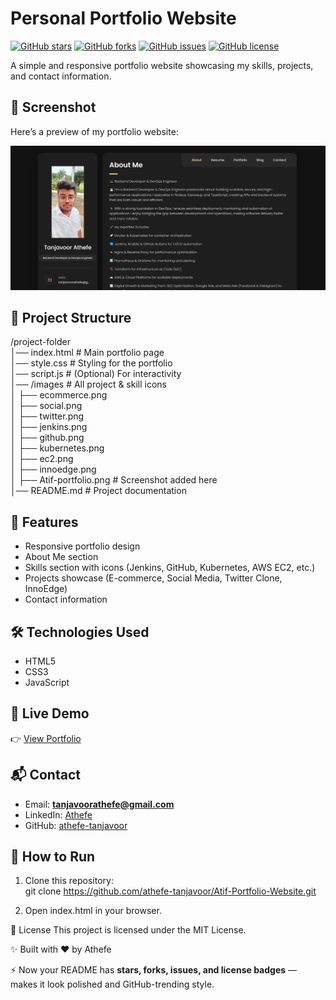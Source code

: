 # Personal Portfolio Website

[![GitHub stars](https://img.shields.io/github/stars/athefe-tanjavoor/Atif-Portfolio-Website?style=social)](https://github.com/athefe-tanjavoor/Atif-Portfolio-Website/stargazers)
[![GitHub forks](https://img.shields.io/github/forks/athefe-tanjavoor/Atif-Portfolio-Website?style=social)](https://github.com/athefe-tanjavoor/Atif-Portfolio-Website/network/members)
[![GitHub issues](https://img.shields.io/github/issues/athefe-tanjavoor/Atif-Portfolio-Website)](https://github.com/athefe-tanjavoor/Atif-Portfolio-Website/issues)
[![GitHub license](https://img.shields.io/github/license/athefe-tanjavoor/Atif-Portfolio-Website)](./LICENSE)

A simple and responsive portfolio website showcasing my skills, projects, and contact information.

## 📸 Screenshot

Here’s a preview of my portfolio website:

![alt text](assets/images/Atif-portfolio.png)

## 📂 Project Structure

/project-folder  
│── index.html # Main portfolio page  
│── style.css # Styling for the portfolio  
│── script.js # (Optional) For interactivity  
│── /images # All project & skill icons  
│ ├── ecommerce.png  
│ ├── social.png  
│ ├── twitter.png  
│ ├── jenkins.png  
│ ├── github.png  
│ ├── kubernetes.png  
│ ├── ec2.png  
│ ├── innoedge.png  
│ ├── Atif-portfolio.png # Screenshot added here  
│── README.md # Project documentation

## 🚀 Features

- Responsive portfolio design
- About Me section
- Skills section with icons (Jenkins, GitHub, Kubernetes, AWS EC2, etc.)
- Projects showcase (E-commerce, Social Media, Twitter Clone, InnoEdge)
- Contact information

## 🛠️ Technologies Used

- HTML5
- CSS3
- JavaScript

## 🔗 Live Demo

👉 [View Portfolio](https://portfolio.tanjavoorathefe.in/)

## 📬 Contact

- Email: **tanjavoorathefe@gmail.com**
- LinkedIn: [Athefe](https://www.linkedin.com/in/athefe/)
- GitHub: [athefe-tanjavoor](https://github.com/athefe-tanjavoor)

## 🚀 How to Run

1. Clone this repository:  
   git clone https://github.com/athefe-tanjavoor/Atif-Portfolio-Website.git

2. Open index.html in your browser.

📄 License
This project is licensed under the MIT License.

✨ Built with ❤️ by Athefe

⚡ Now your README has **stars, forks, issues, and license badges** — makes it look polished and GitHub-trending style.
